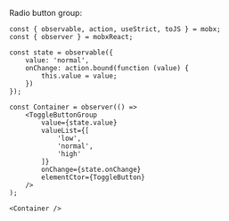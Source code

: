 Radio button group:

    const { observable, action, useStrict, toJS } = mobx;
    const { observer } = mobxReact;

    const state = observable({
        value: 'normal',
        onChange: action.bound(function (value) {
            this.value = value;
        })
    });

    const Container = observer(() =>
        <ToggleButtonGroup
            value={state.value}
            valueList={[
                'low',
                'normal',
                'high'
            ]}
            onChange={state.onChange}
            elementCtor={ToggleButton}
        />
    );

    <Container />
